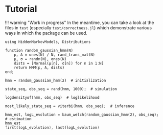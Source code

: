 # Tutorial

!!! warning "Work in progress"
    In the meantime, you can take a look at the files in `test` (especially `test/correctness.jl`) which demonstrate various ways in which the package can be used.

```@repl
using HiddenMarkovModels, Distributions

function random_gaussian_hmm(N)
    p, A = ones(N) / N, rand_trans_mat(N)
    μ, σ = randn(N), ones(N)
    dists = [Normal(μ[n], σ[n]) for n in 1:N]
    return HMM(p, A, dists)
end;

hmm = random_gaussian_hmm(2)  # initialization

state_seq, obs_seq = rand(hmm, 1000);  # simulation

logdensityof(hmm, obs_seq)  # loglikelihood

most_likely_state_seq = viterbi(hmm, obs_seq);  # inference

hmm_est, logL_evolution = baum_welch(random_gaussian_hmm(2), obs_seq);  # estimation
hmm_est
first(logL_evolution), last(logL_evolution)
```
